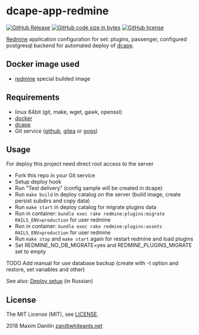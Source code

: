 # dcape-app-redmine

[![GitHub Release][1]][2] [![GitHub code size in bytes][3]]() [![GitHub license][4]][5]

[1]: https://img.shields.io/github/release/dopos/dcape-app-redmine.svg
[2]: https://github.com/dopos/dcape-app-redmine/releases
[3]: https://img.shields.io/github/languages/code-size/dopos/dcape-app-redmine.svg
[4]: https://img.shields.io/github/license/dopos/dcape-app-redmine.svg
[5]: LICENSE

[Redmine](https://en.wikipedia.org/wiki/Redmine) application configuration for set: plugins, passenger, configured postgresql backend for automated deploy of [dcape](https://github.com/dopos/dcape).

## Docker image used

* [redmine](https://hub.docker.com/r/abhinand12/redmine3.4-plugins-passenger/) special builded image

## Requirements

* linux 64bit (git, make, wget, gawk, openssl)
* [docker](http://docker.io)
* [dcape](https://github.com/dopos/dcape)
* Git service ([github](https://github.com), [gitea](https://gitea.io) or [gogs](https://gogs.io))

## Usage

For deploy this project need direct root access to the server

* Fork this repo in your Git service
* Setup deploy hook
* Run "Test delivery" (config sample will be created in dcape)
* Run `make build` in deploy catalog on the server (build image, create persist subdirs and copy data)
* Run `make start` in deploy catalog for migrate plugins data
* Run in container: `bundle exec rake redmine:plugins:migrate RAILS_ENV=production` for user redmine
* Run in container: `bundle exec rake redmine:plugins:assets RAILS_ENV=production` for user redmine
* Run `make stop` and `make start` again for restart redmine and load plugins
* Set REDMINE_NO_DB_MIGRATE=yes and REDMINE_PLUGINS_MIGRATE set to empty

TODO
Add manual for use database backup (create with -t option and restore, set variables and other)

See also: [Deploy setup](https://github.com/dopos/dcape/blob/master/DEPLOY.md) (in Russian)

## License

The MIT License (MIT), see [LICENSE](LICENSE).

2018 Maxim Danilin <zan@whiteants.net>
